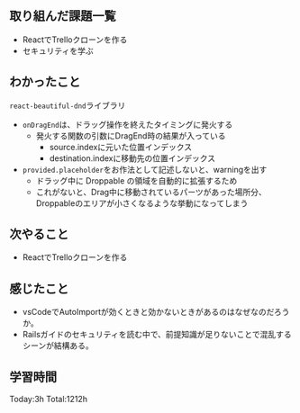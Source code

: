 ## 取り組んだ課題一覧
- ReactでTrelloクローンを作る
- セキュリティを学ぶ

## わかったこと

`react-beautiful-dnd`ライブラリ

- `onDragEnd`は、ドラッグ操作を終えたタイミングに発火する
  - 発火する関数の引数にDragEnd時の結果が入っている
    - source.indexに元いた位置インデックス
    - destination.indexに移動先の位置インデックス
- `provided.placeholder`をお作法として記述しないと、warningを出す
  - ドラッグ中に Droppable の領域を自動的に拡張するため
  - これがないと、Drag中に移動されているパーツがあった場所分、Droppableのエリアが小さくなるような挙動になってしまう

## 次やること

- ReactでTrelloクローンを作る

## 感じたこと

- vsCodeでAutoImportが効くときと効かないときがあるのはなぜなのだろうか。
- Railsガイドのセキュリティを読む中で、前提知識が足りないことで混乱するシーンが結構ある。
 
## 学習時間

Today:3h
Total:1212h
